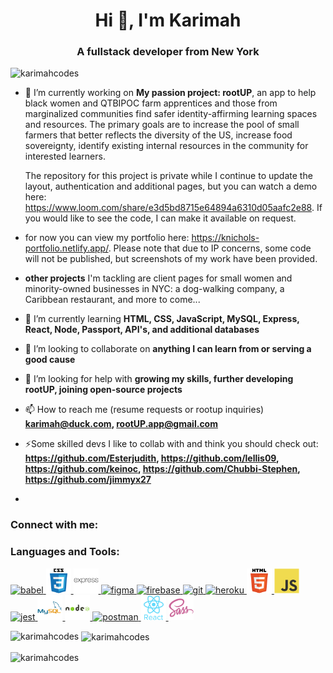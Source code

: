 <h1 align="center">Hi 👋, I'm Karimah</h1>
<h3 align="center">A fullstack developer from New York</h3>

<p align="left"> <img src="https://komarev.com/ghpvc/?username=karimahcodes&label=Profile%20views&color=0e11b4&style=plastic" alt="karimahcodes" /> </p>

- 🔭 I’m currently working on **My passion project: rootUP**, an app to help black women and QTBIPOC farm apprentices and those from marginalized communities find safer identity-affirming learning spaces and resources. The primary goals are to increase the pool of small farmers that better reflects the diversity of the US, increase food sovereignty, identify existing internal resources in the community for interested learners.

  The repository for this project is private while I continue to update the layout, authentication and additional pages, but you can watch a demo here: https://www.loom.com/share/e3d5bd8715e64894a6310d05aafc2e88. If you would like to see the code,  I can make it available on request.

-  for now you can view my portfolio here: https://knichols-portfolio.netlify.app/. Please note that due to IP concerns, some code will not be published, but screenshots of my work have been provided.
  
- **other projects** I'm tackling are client pages for small women and minority-owned businesses in NYC: a dog-walking company, a Caribbean restaurant, and more to come...


- 🌱 I’m currently learning **HTML, CSS, JavaScript, MySQL, Express, React, Node, Passport, API's, and additional databases**

- 👯 I’m looking to collaborate on **anything I can learn from or serving a good cause**

- 🤝 I’m looking for help with **growing my skills, further developing rootUP, joining open-source projects**

- 📫 How to reach me (resume requests or rootup inquiries) **karimah@duck.com, rootUP.app@gmail.com**

- ⚡Some skilled devs I like to collab with and think you should check out: **https://github.com/Esterjudith, https://github.com/lellis09, https://github.com/keinoc, https://github.com/Chubbi-Stephen, https://github.com/jimmyx27**

-



<h3 align="left">Connect with me:</h3>
<p align="left">
</p>

<h3 align="left">Languages and Tools:</h3>
<p align="left"> <a href="https://babeljs.io/" target="_blank" rel="noreferrer"> <img src="https://www.vectorlogo.zone/logos/babeljs/babeljs-icon.svg" alt="babel" width="40" height="40"/> </a> <a href="https://www.w3schools.com/css/" target="_blank" rel="noreferrer"> <img src="https://raw.githubusercontent.com/devicons/devicon/master/icons/css3/css3-original-wordmark.svg" alt="css3" width="40" height="40"/> </a> <a href="https://expressjs.com" target="_blank" rel="noreferrer"> <img src="https://raw.githubusercontent.com/devicons/devicon/master/icons/express/express-original-wordmark.svg" alt="express" width="40" height="40"/> </a> <a href="https://www.figma.com/" target="_blank" rel="noreferrer"> <img src="https://www.vectorlogo.zone/logos/figma/figma-icon.svg" alt="figma" width="40" height="40"/> </a> <a href="https://firebase.google.com/" target="_blank" rel="noreferrer"> <img src="https://www.vectorlogo.zone/logos/firebase/firebase-icon.svg" alt="firebase" width="40" height="40"/> </a> <a href="https://git-scm.com/" target="_blank" rel="noreferrer"> <img src="https://www.vectorlogo.zone/logos/git-scm/git-scm-icon.svg" alt="git" width="40" height="40"/> </a> <a href="https://heroku.com" target="_blank" rel="noreferrer"> <img src="https://www.vectorlogo.zone/logos/heroku/heroku-icon.svg" alt="heroku" width="40" height="40"/> </a> <a href="https://www.w3.org/html/" target="_blank" rel="noreferrer"> <img src="https://raw.githubusercontent.com/devicons/devicon/master/icons/html5/html5-original-wordmark.svg" alt="html5" width="40" height="40"/> </a> <a href="https://developer.mozilla.org/en-US/docs/Web/JavaScript" target="_blank" rel="noreferrer"> <img src="https://raw.githubusercontent.com/devicons/devicon/master/icons/javascript/javascript-original.svg" alt="javascript" width="40" height="40"/> </a> <a href="https://jestjs.io" target="_blank" rel="noreferrer"> <img src="https://www.vectorlogo.zone/logos/jestjsio/jestjsio-icon.svg" alt="jest" width="40" height="40"/> </a> <a href="https://www.mysql.com/" target="_blank" rel="noreferrer"> <img src="https://raw.githubusercontent.com/devicons/devicon/master/icons/mysql/mysql-original-wordmark.svg" alt="mysql" width="40" height="40"/> </a> <a href="https://nodejs.org" target="_blank" rel="noreferrer"> <img src="https://raw.githubusercontent.com/devicons/devicon/master/icons/nodejs/nodejs-original-wordmark.svg" alt="nodejs" width="40" height="40"/> </a> <a href="https://postman.com" target="_blank" rel="noreferrer"> <img src="https://www.vectorlogo.zone/logos/getpostman/getpostman-icon.svg" alt="postman" width="40" height="40"/> </a> <a href="https://reactjs.org/" target="_blank" rel="noreferrer"> <img src="https://raw.githubusercontent.com/devicons/devicon/master/icons/react/react-original-wordmark.svg" alt="react" width="40" height="40"/> </a> <a href="https://sass-lang.com" target="_blank" rel="noreferrer"> <img src="https://raw.githubusercontent.com/devicons/devicon/master/icons/sass/sass-original.svg" alt="sass" width="40" height="40"/> </a> </p>

<p><img align="left" src="https://github-readme-stats.vercel.app/api/top-langs?username=karimahcodes&show_icons=true&locale=en&layout=compact" alt="karimahcodes" /></p>

<p>&nbsp;<img align="center" src="https://github-readme-stats.vercel.app/api?username=karimahcodes&show_icons=true&locale=en" alt="karimahcodes" /></p>

<p><img align="center" src="https://github-readme-streak-stats.herokuapp.com/?user=karimahcodes&theme=dark" alt="karimahcodes" /></p>

